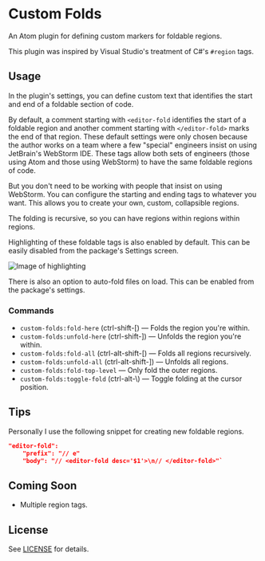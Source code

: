 # Custom Folds

An Atom plugin for defining custom markers for foldable regions.

This plugin was inspired by Visual Studio's treatment of C#'s `#region` tags.

## Usage

In the plugin's settings, you can define custom text that identifies the start and end of a foldable section of code.

By default, a comment starting with `<editor-fold` identifies the start of a foldable region and another comment starting with `</editor-fold>` marks the end of that region. These default settings were only chosen because the author works on a team where a few "special" engineers insist on using JetBrain's WebStorm IDE. These tags allow both sets of engineers (those using Atom and those using WebStorm) to have the same foldable regions of code.

But you don't need to be working with people that insist on using WebStorm. You can configure the starting and ending tags to whatever you want. This allows you to create your own, custom, collapsible regions.

The folding is recursive, so you can have regions within regions within regions.

Highlighting of these foldable tags is also enabled by default. This can be easily disabled from the package's Settings screen.

![Image of highlighting](https://github.com/bsegraves/custom-folds/raw/master/highlight.png)

There is also an option to auto-fold files on load. This can be enabled from the package's settings.

### Commands

* `custom-folds:fold-here` (ctrl-shift-[) &mdash; Folds the region you're within.
* `custom-folds:unfold-here` (ctrl-shift-]) &mdash; Unfolds the region you're within.
* `custom-folds:fold-all` (ctrl-alt-shift-[) &mdash; Folds all regions recursively.
* `custom-folds:unfold-all` (ctrl-alt-shift-]) &mdash; Unfolds all regions.
* `custom-folds:fold-top-level` &mdash; Only fold the outer regions.
* `custom-folds:toggle-fold` (ctrl-alt-\\) &mdash; Toggle folding at the cursor position.

## Tips

Personally I use the following snippet for creating new foldable regions.

```json
"editor-fold":
	"prefix": "// e"
	"body": "// <editor-fold desc='$1'>\n// </editor-fold>"`
```


## Coming Soon

* Multiple region tags.

## License

See [LICENSE](https://github.com/bsegraves/custom-folds/blob/master/LICENSE.md) for details.
